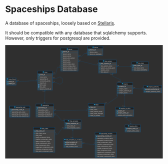 # Spaceships Database

A database of spaceships, loosely based
on [Stellaris](https://store.steampowered.com/app/281990/Stellaris/).

It should be compatible with any database that sqlalchemy supports.
However, only triggers for postgresql are provided.

![starships erd](erd.png)
